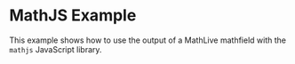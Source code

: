 # MathJS Example

This example shows how to use the output of a MathLive mathfield with the 
`mathjs` JavaScript library.

